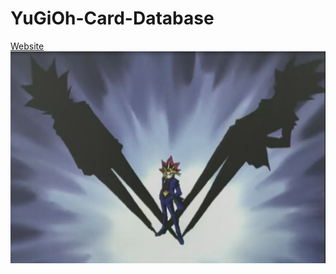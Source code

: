 # YuGiOh-Card-Database

<a href = 'https://yugioh-card-database.netlify.app/'>Website</a>
<img src = 'images/Thumbnail.PNG'>

